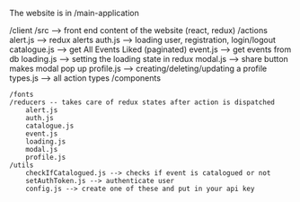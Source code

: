 The website is in /main-application

/client /src --> front end content of the website (react, redux)
/actions
alert.js --> redux alerts
auth.js --> loading user, registration, login/logout
catalogue.js --> get All Events Liked (paginated)
event.js --> get events from db
loading.js --> setting the loading state in redux
modal.js --> share button makes modal pop up
profile.js --> creating/deleting/updating a profile
types.js --> all action types
/components

    /fonts
    /reducers -- takes care of redux states after action is dispatched
        alert.js
        auth.js
        catalogue.js
        event.js
        loading.js
        modal.js
        profile.js
    /utils
        checkIfCatalogued.js --> checks if event is catalogued or not
        setAuthToken.js --> authenticate user
        config.js --> create one of these and put in your api key
